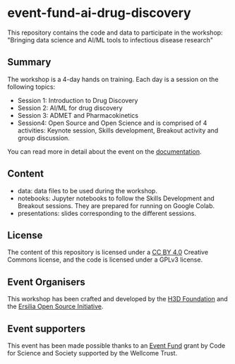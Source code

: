 # event-fund-ai-drug-discovery
This repository contains the code and data to participate in the workshop: "Bringing data science and AI/ML tools to infectious disease research"

## Summary
The workshop is a 4-day hands on training. Each day is a session on the following topics:
* Session 1: Introduction to Drug Discovery
* Session 2: AI/ML for drug discovery
* Session 3: ADMET and Pharmacokinetics 
* Session4: Open Source and Open Science
and is comprised of 4 activities: Keynote session, Skills development, Breakout activity and group discussion.

You can read more in detail about the event on the [documentation](https://ersilia.gitbook.io/event-fund/).

## Content
* data: data files to be used during the workshop.
* notebooks: Jupyter notebooks to follow the Skills Development and Breakout sessions. They are prepared for running on Google Colab.
* presentations: slides corresponding to the different sessions.

## License
The content of this repository is licensed under a [CC BY 4.0](https://creativecommons.org/licenses/by/4.0/) Creative Commons license, and the code is licensed under a GPLv3 license.

## Event Organisers
This workshop has been crafted and developed by the [H3D Foundation](https://h3dfoundation.org/) and the [Ersilia Open Source Initiative](https://ersilia.io).

## Event supporters
This event has been made possible thanks to an [Event Fund](https://eventfund.codeforscience.org/) grant by Code for Science and Society supported by the Wellcome Trust.
